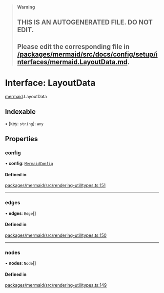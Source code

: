> **Warning**
>
> ## THIS IS AN AUTOGENERATED FILE. DO NOT EDIT.
>
> ## Please edit the corresponding file in [/packages/mermaid/src/docs/config/setup/interfaces/mermaid.LayoutData.md](../../../../packages/mermaid/src/docs/config/setup/interfaces/mermaid.LayoutData.md).

# Interface: LayoutData

[mermaid](../modules/mermaid.md).LayoutData

## Indexable

▪ \[key: `string`]: `any`

## Properties

### config

• **config**: [`MermaidConfig`](mermaid.MermaidConfig.md)

#### Defined in

[packages/mermaid/src/rendering-util/types.ts:151](https://github.com/mermaid-js/mermaid/blob/master/packages/mermaid/src/rendering-util/types.ts#L151)

---

### edges

• **edges**: `Edge`\[]

#### Defined in

[packages/mermaid/src/rendering-util/types.ts:150](https://github.com/mermaid-js/mermaid/blob/master/packages/mermaid/src/rendering-util/types.ts#L150)

---

### nodes

• **nodes**: `Node`\[]

#### Defined in

[packages/mermaid/src/rendering-util/types.ts:149](https://github.com/mermaid-js/mermaid/blob/master/packages/mermaid/src/rendering-util/types.ts#L149)
